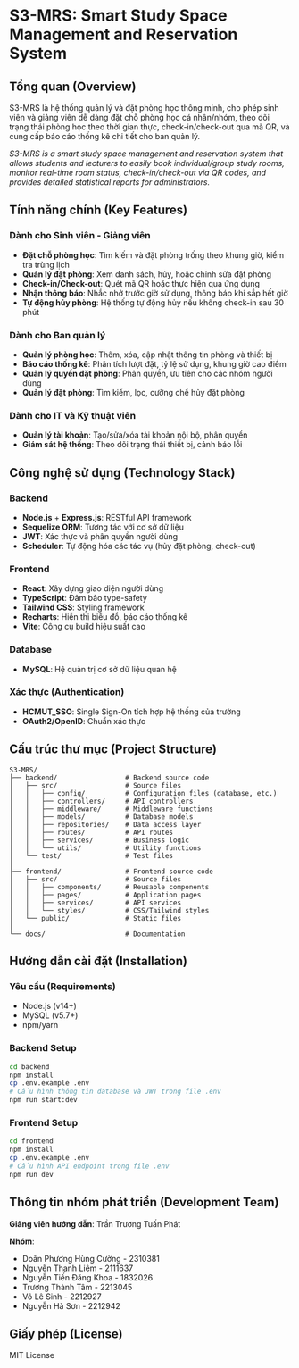 # S3-MRS: Smart Study Space Management and Reservation System

## Tổng quan (Overview)

S3-MRS là hệ thống quản lý và đặt phòng học thông minh, cho phép sinh viên và giảng viên dễ dàng đặt chỗ phòng học cá nhân/nhóm, theo dõi trạng thái phòng học theo thời gian thực, check-in/check-out qua mã QR, và cung cấp báo cáo thống kê chi tiết cho ban quản lý.

_S3-MRS is a smart study space management and reservation system that allows students and lecturers to easily book individual/group study rooms, monitor real-time room status, check-in/check-out via QR codes, and provides detailed statistical reports for administrators._

## Tính năng chính (Key Features)

### Dành cho Sinh viên - Giảng viên

- **Đặt chỗ phòng học**: Tìm kiếm và đặt phòng trống theo khung giờ, kiểm tra trùng lịch
- **Quản lý đặt phòng**: Xem danh sách, hủy, hoặc chỉnh sửa đặt phòng
- **Check-in/Check-out**: Quét mã QR hoặc thực hiện qua ứng dụng
- **Nhận thông báo**: Nhắc nhở trước giờ sử dụng, thông báo khi sắp hết giờ
- **Tự động hủy phòng**: Hệ thống tự động hủy nếu không check-in sau 30 phút

### Dành cho Ban quản lý

- **Quản lý phòng học**: Thêm, xóa, cập nhật thông tin phòng và thiết bị
- **Báo cáo thống kê**: Phân tích lượt đặt, tỷ lệ sử dụng, khung giờ cao điểm
- **Quản lý quyền đặt phòng**: Phân quyền, ưu tiên cho các nhóm người dùng
- **Quản lý đặt phòng**: Tìm kiếm, lọc, cưỡng chế hủy đặt phòng

### Dành cho IT và Kỹ thuật viên

- **Quản lý tài khoản**: Tạo/sửa/xóa tài khoản nội bộ, phân quyền
- **Giám sát hệ thống**: Theo dõi trạng thái thiết bị, cảnh báo lỗi

## Công nghệ sử dụng (Technology Stack)

### Backend

- **Node.js** + **Express.js**: RESTful API framework
- **Sequelize ORM**: Tương tác với cơ sở dữ liệu
- **JWT**: Xác thực và phân quyền người dùng
- **Scheduler**: Tự động hóa các tác vụ (hủy đặt phòng, check-out)

### Frontend

- **React**: Xây dựng giao diện người dùng
- **TypeScript**: Đảm bảo type-safety
- **Tailwind CSS**: Styling framework
- **Recharts**: Hiển thị biểu đồ, báo cáo thống kê
- **Vite**: Công cụ build hiệu suất cao

### Database

- **MySQL**: Hệ quản trị cơ sở dữ liệu quan hệ

### Xác thực (Authentication)

- **HCMUT_SSO**: Single Sign-On tích hợp hệ thống của trường
- **OAuth2/OpenID**: Chuẩn xác thực

## Cấu trúc thư mục (Project Structure)

```
S3-MRS/
├── backend/                 # Backend source code
│   ├── src/                 # Source files
│   │   ├── config/          # Configuration files (database, etc.)
│   │   ├── controllers/     # API controllers
│   │   ├── middleware/      # Middleware functions
│   │   ├── models/          # Database models
│   │   ├── repositories/    # Data access layer
│   │   ├── routes/          # API routes
│   │   ├── services/        # Business logic
│   │   └── utils/           # Utility functions
│   └── test/                # Test files
│
├── frontend/                # Frontend source code
│   ├── src/                 # Source files
│   │   ├── components/      # Reusable components
│   │   ├── pages/           # Application pages
│   │   ├── services/        # API services
│   │   └── styles/          # CSS/Tailwind styles
│   └── public/              # Static files
│
└── docs/                    # Documentation
```

## Hướng dẫn cài đặt (Installation)

### Yêu cầu (Requirements)

- Node.js (v14+)
- MySQL (v5.7+)
- npm/yarn

### Backend Setup

```bash
cd backend
npm install
cp .env.example .env
# Cấu hình thông tin database và JWT trong file .env
npm run start:dev
```

### Frontend Setup

```bash
cd frontend
npm install
cp .env.example .env
# Cấu hình API endpoint trong file .env
npm run dev
```

## Thông tin nhóm phát triển (Development Team)

**Giảng viên hướng dẫn**: Trần Trương Tuấn Phát

**Nhóm**:

- Doãn Phương Hùng Cường - 2310381
- Nguyễn Thanh Liêm - 2111637
- Nguyễn Tiến Đăng Khoa - 1832026
- Trương Thành Tâm - 2213045
- Võ Lê Sinh - 2212927
- Nguyễn Hà Sơn - 2212942

## Giấy phép (License)

MIT License
